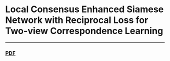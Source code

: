 # Local Consensus Enhanced Siamese Network with Reciprocal Loss for Two-view Correspondence Learning
_________________
### [PDF](https://arxiv.org/abs/2308.03217)

